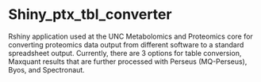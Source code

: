 # Shiny_ptx_tbl_converter
Rshiny application used at the UNC Metabolomics and Proteomics core for converting proteomics data output from different software to a standard spreadsheet output. Currently, there are 3 options for table conversion, Maxquant results that are further processed with Perseus (MQ-Perseus), Byos, and Spectronaut.
